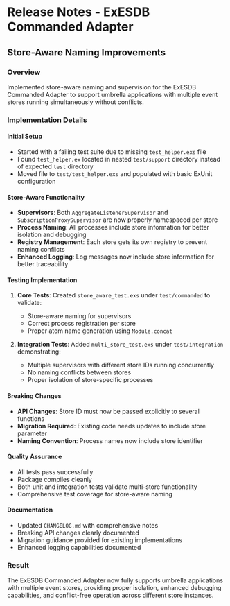 # Release Notes - ExESDB Commanded Adapter

## Store-Aware Naming Improvements

### Overview
Implemented store-aware naming and supervision for the ExESDB Commanded Adapter to support umbrella applications with multiple event stores running simultaneously without conflicts.

### Implementation Details

#### Initial Setup
- Started with a failing test suite due to missing `test_helper.exs` file
- Found `test_helper.ex` located in nested `test/support` directory instead of expected `test` directory
- Moved file to `test/test_helper.exs` and populated with basic ExUnit configuration

#### Store-Aware Functionality
- **Supervisors**: Both `AggregateListenerSupervisor` and `SubscriptionProxySupervisor` are now properly namespaced per store
- **Process Naming**: All processes include store information for better isolation and debugging
- **Registry Management**: Each store gets its own registry to prevent naming conflicts
- **Enhanced Logging**: Log messages now include store information for better traceability

#### Testing Implementation
1. **Core Tests**: Created `store_aware_test.exs` under `test/commanded` to validate:
   - Store-aware naming for supervisors
   - Correct process registration per store
   - Proper atom name generation using `Module.concat`

2. **Integration Tests**: Added `multi_store_test.exs` under `test/integration` demonstrating:
   - Multiple supervisors with different store IDs running concurrently
   - No naming conflicts between stores
   - Proper isolation of store-specific processes

#### Breaking Changes
- **API Changes**: Store ID must now be passed explicitly to several functions
- **Migration Required**: Existing code needs updates to include store parameter
- **Naming Convention**: Process names now include store identifier

#### Quality Assurance
- All tests pass successfully
- Package compiles cleanly
- Both unit and integration tests validate multi-store functionality
- Comprehensive test coverage for store-aware naming

#### Documentation
- Updated `CHANGELOG.md` with comprehensive notes
- Breaking API changes clearly documented
- Migration guidance provided for existing implementations
- Enhanced logging capabilities documented

### Result
The ExESDB Commanded Adapter now fully supports umbrella applications with multiple event stores, providing proper isolation, enhanced debugging capabilities, and conflict-free operation across different store instances.
